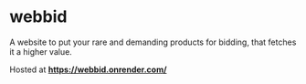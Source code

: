 # webbid
A website to put your rare and demanding products for bidding, that fetches it a higher value.

Hosted at **https://webbid.onrender.com/**
